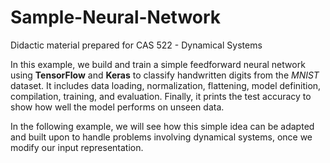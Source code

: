 # Sample-Neural-Network

Didactic material prepared for CAS 522 - Dynamical Systems

In this example, we build and train a simple feedforward neural network using **TensorFlow** and **Keras** to classify handwritten digits from the *MNIST* dataset. It includes data loading, normalization, flattening, model definition, compilation, training, and evaluation. Finally, it prints the test accuracy to show how well the model performs on unseen data.

In the following example, we will see how this simple idea can be adapted and built upon to handle problems involving dynamical systems, once we modify our input representation.
